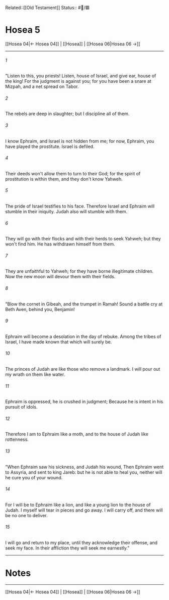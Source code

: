 Related::[[Old Testament]]
Status:: #📖/🟥
# Hosea 5

[[Hosea 04|← Hosea 04]] | [[Hosea]] | [[Hosea 06|Hosea 06 →]]
***



###### 1 
"Listen to this, you priests! Listen, house of Israel, and give ear, house of the king! For the judgment is against you; for you have been a snare at Mizpah, and a net spread on Tabor. 

###### 2 
The rebels are deep in slaughter; but I discipline all of them. 

###### 3 
I know Ephraim, and Israel is not hidden from me; for now, Ephraim, you have played the prostitute. Israel is defiled. 

###### 4 
Their deeds won't allow them to turn to their God; for the spirit of prostitution is within them, and they don't know Yahweh. 

###### 5 
The pride of Israel testifies to his face. Therefore Israel and Ephraim will stumble in their iniquity. Judah also will stumble with them. 

###### 6 
They will go with their flocks and with their herds to seek Yahweh; but they won't find him. He has withdrawn himself from them. 

###### 7 
They are unfaithful to Yahweh; for they have borne illegitimate children. Now the new moon will devour them with their fields. 

###### 8 
"Blow the cornet in Gibeah, and the trumpet in Ramah! Sound a battle cry at Beth Aven, behind you, Benjamin! 

###### 9 
Ephraim will become a desolation in the day of rebuke. Among the tribes of Israel, I have made known that which will surely be. 

###### 10 
The princes of Judah are like those who remove a landmark. I will pour out my wrath on them like water. 

###### 11 
Ephraim is oppressed, he is crushed in judgment; Because he is intent in his pursuit of idols. 

###### 12 
Therefore I am to Ephraim like a moth, and to the house of Judah like rottenness. 

###### 13 
"When Ephraim saw his sickness, and Judah his wound, Then Ephraim went to Assyria, and sent to king Jareb: but he is not able to heal you, neither will he cure you of your wound. 

###### 14 
For I will be to Ephraim like a lion, and like a young lion to the house of Judah. I myself will tear in pieces and go away. I will carry off, and there will be no one to deliver. 

###### 15 
I will go and return to my place, until they acknowledge their offense, and seek my face. In their affliction they will seek me earnestly."

---
# Notes


***
[[Hosea 04|← Hosea 04]] | [[Hosea]] | [[Hosea 06|Hosea 06 →]]
